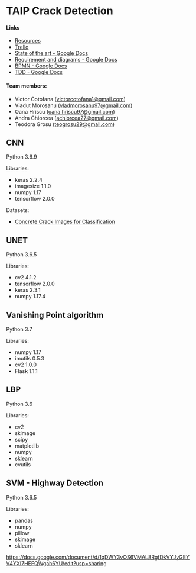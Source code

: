 # TAIP Crack Detection

#### Links
* [Resources](https://docs.google.com/document/d/1RdxHdO3W9_LiParefRV92ShoYOK_NTRCiEMpISRs4BY)
* [Trello](https://trello.com/b/3FpD3QBY/taip-crack-detection)
* [State of the art - Google Docs](https://docs.google.com/document/d/1j-sQe7kjPcNkF--sT_CmAcPh65JCy3ufxmlT2TtHXPc/edit?usp=sharing)
* [Requirement and diagrams - Google Docs](https://docs.google.com/document/d/1n7BFEPkX5Eyov4AksY40K4vjHHW-k0Bc9rEeD_hJ92c/edit?usp=sharing)
* [BPMN - Google Docs](https://docs.google.com/document/d/1G1je6MNaukBr1wgfzi-FFb81sZMhOTq4tsRS0J0Y3y4/edit?usp=sharing)
* [TDD - Google Docs](https://docs.google.com/document/d/1dET0Wpl0hucIgqtQ1VfOS24iGpHxX2-LsS-h0NizPI8/edit?usp=sharing)

#### Team members:
* Victor Cotofana   (victorcotofana1@gmail.com)
* Vladut Morosanu   (vladmorosanu97@gmail.com)
* Oana Hriscu       (oana.hriscu97@gmail.com)
* Andra Chiorcea    (achiorcea27@gmail.com)
* Teodora Grosu     (teogrosu29@gmail.com)

## CNN
Python 3.6.9

Libraries:  
* keras 2.2.4
* imagesize 1.1.0
* numpy 1.17
* tensorflow 2.0.0

Datasets:   
* [Concrete Crack Images for Classification](https://data.mendeley.com/datasets/5y9wdsg2zt/2)

## UNET
Python 3.6.5

Libraries:
* cv2 4.1.2
* tensorflow 2.0.0
* keras 2.3.1
* numpy 1.17.4
    

## Vanishing Point algorithm
Python 3.7

Libraries:
* numpy 1.17
* imutils 0.5.3
* cv2 1.0.0
* Flask 1.1.1

## LBP
Python 3.6

Libraries:
* cv2
* skimage
* scipy
* matplotlib
* numpy
* sklearn
* cvutils

## SVM - Highway Detection
Python 3.6.5

Libraries:
* pandas
* numpy
* pillow
* skimage
* sklearn

https://docs.google.com/document/d/1qDWY3vOS6VMAL8RgfDkVYJyGEYV4YXI7HEFQWgah6YU/edit?usp=sharing
